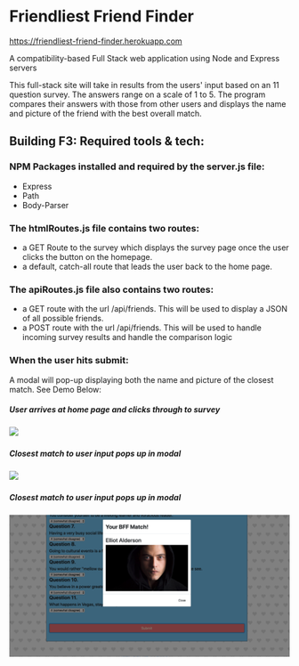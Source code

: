 # Friendliest Friend Finder

https://friendliest-friend-finder.herokuapp.com

A compatibility-based Full Stack web application using Node and Express servers

This full-stack site will take in results from the users' input based on an 11 question survey. The answers range on a scale of 1 to 5. The program compares their answers with those from other users and displays the name and picture of the friend with the best overall match.

## Building F3: Required tools & tech:

### NPM Packages installed and required by the server.js file:

- Express
- Path
- Body-Parser

### The htmlRoutes.js file contains two routes:

- a GET Route to the survey which displays the survey page once the user clicks the button on the homepage.
- a default, catch-all route that leads the user back to the home page.

### The apiRoutes.js file also contains two routes:

- a GET route with the url /api/friends. This will be used to display a JSON of all possible friends.
- a POST route with the url /api/friends. This will be used to handle incoming survey results and handle the comparison logic

### When the user hits submit:

A modal will pop-up displaying both the name and picture of the closest match. See Demo Below:

##### User arrives at home page and clicks through to survey

![](app/public/images/part1.gif)

##### Closest match to user input pops up in modal

![](app/public/images/midge.gif)

##### Closest match to user input pops up in modal

![](app/public/images/elliot-robot.png)
